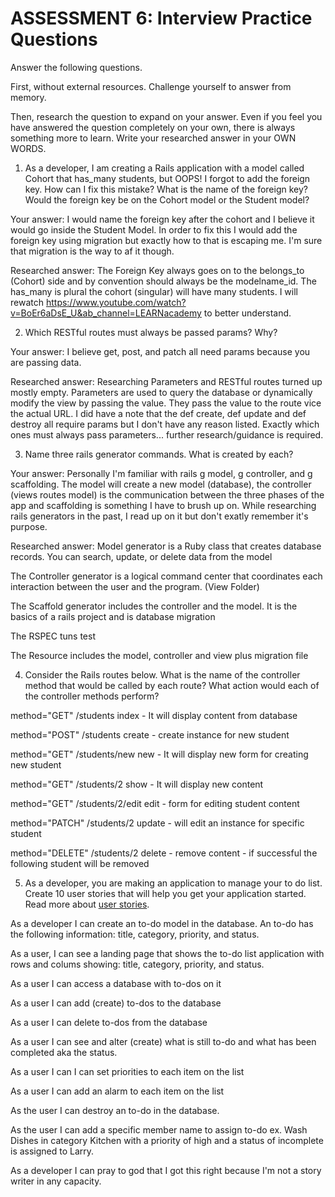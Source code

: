 # ASSESSMENT 6: Interview Practice Questions
Answer the following questions.

First, without external resources. Challenge yourself to answer from memory.

Then, research the question to expand on your answer. Even if you feel you have answered the question completely on your own, there is always something more to learn. Write your researched answer in your OWN WORDS.

1. As a developer, I am creating a Rails application with a model called Cohort that has_many students, but OOPS! I forgot to add the foreign key. How can I fix this mistake? What is the name of the foreign key? Would the foreign key be on the Cohort model or the Student model?

  Your answer: I would name the foreign key after the cohort and I believe it would go inside the Student Model. In order to fix this I would add the foreign key using migration but exactly how to that is escaping me. I'm sure that migration is the way to af it though. 

  Researched answer: The Foreign Key always goes on to the belongs_to (Cohort) side  and by convention should always be the modelname_id. The has_many is plural the cohort (singular) will have many students. I will rewatch https://www.youtube.com/watch?v=BoEr6aDsE_U&ab_channel=LEARNacademy to better understand. 



2. Which RESTful routes must always be passed params? Why?

  Your answer: I believe get, post, and patch all need params because you are passing data. 

  Researched answer: Researching Parameters and RESTful routes turned up mostly empty. Parameters are used to query the database or dynamically modify the view by passing the value. They pass the value to the route vice the actual URL. I did have a note that the def create, def update and def destroy all require params but I don't have any reason listed. Exactly which ones must always pass parameters... further research/guidance is required. 



3. Name three rails generator commands. What is created by each?

  Your answer: Personally I'm familiar with rails g model, g controller, and g scaffolding. The model will create a new model (database), the controller (views routes model) is the communication between the three phases of the app and scaffolding is something I have to brush up on. While researching rails generators in the past, I read up on it but don't exatly remember it's purpose. 

  Researched answer: Model generator is a Ruby class that creates database records. You can search, update, or delete data from the model

  The Controller generator is a logical command center that coordinates each interaction between the user and the program. (View Folder)


  The Scaffold generator includes the controller and the model. It is the basics of a rails project and is database migration

  The RSPEC tuns test

  The Resource includes the model, controller and view plus migration file
  


4. Consider the Rails routes below. What is the name of the controller method that would be called by each route? What action would each of the controller methods perform?

method="GET"    /students         index - It will display content from database      

method="POST"   /students         create - create instance for new student

method="GET"    /students/new     new - It will display new form for creating new student

method="GET"    /students/2       show - It will display new content

method="GET"    /students/2/edit  edit - form for editing student content  

method="PATCH"  /students/2       update - will edit an instance for specific student

method="DELETE" /students/2       delete - remove content - if successful the following student will be removed



5. As a developer, you are making an application to manage your to do list. Create 10 user stories that will help you get your application started. Read more about [user stories](https://www.atlassian.com/agile/project-management/user-stories).

As a developer I can create an to-do  model in the database. An to-do has the following information: title, category, priority, and status.

As a user, I can see a landing page that shows the to-do list application with rows and colums showing: title, category, priority, and status. 

As a user I can access a database with to-dos on it

As a user I can add (create) to-dos to the database

As a user I can delete to-dos from the database

As a user I can see and alter (create) what is still to-do and what has been completed aka the status.

As a user I can I can set priorities to each item on the list

As a user I can add an alarm to each item on the list

As the user  I can destroy an to-do in the database.

As the user  I can add a specific member name to assign to-do ex. Wash Dishes in category Kitchen with a priority of high and a status of incomplete is assigned to Larry. 

As a developer I can pray to god that I got this right because I'm not a story writer in any capacity.




